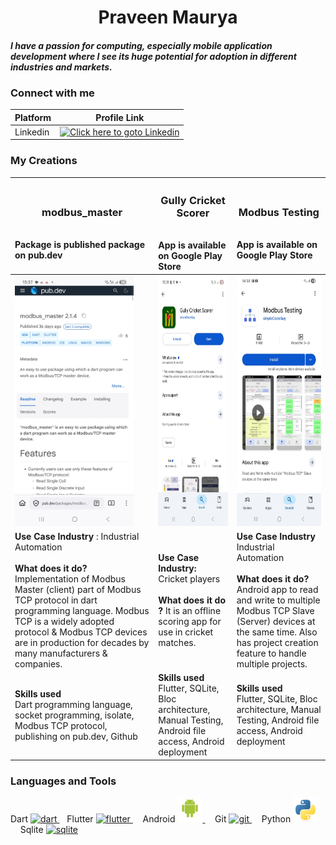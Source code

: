 

<h1 align="center">Praveen Maurya</h1>

#### *I have a passion for computing, especially mobile application development where I see its huge potential for adoption in different industries and markets.*

### Connect with me

| Platform | Profile Link                                                 |
| -------- | ------------------------------------------------------------ |
| Linkedin | [<img src="https://raw.githubusercontent.com/rahuldkjain/github-profile-readme-generator/master/src/images/icons/Social/linked-in-alt.svg" alt="Click here to goto Linkedin" width="30" height="30">](https://www.linkedin.com/in/simplecodeguy/) |

### My Creations

| <h3 align="center">modbus_master</h3><br> Package is published package on pub.dev | <h3 align="center">Gully Cricket Scorer</h3><br/> App is available on Google Play Store | <h3 align="center">Modbus Testing</h3><br/> App is available on Google Play Store |
| :----------------------------------------------------------- | :----------------------------------------------------------- | :----------------------------------------------------------- |
| [<img src=Images\modbus_master_screenshot_1.jpg alt="Click here to goto Linkedin" width="190" height="400">](https://pub.dev/packages/modbus_master) | [<img src=Images\gully_cricket_scorer_screenshot_1.jpg alt="Click here to goto Gully Cricket Scorer on Google Play Store" width="190" height="400">](https://play.google.com/store/apps/details?id=com.simpleCodeGuy.gully_cricket_scorer&hl=en) | [<img src=Images\modbus_testing_screenshot_1.jpg alt="Click here to goto Modbus Testing on Google Play Store" width="190" height="400">](https://play.google.com/store/apps/details?id=com.simpleCodeGuy.modbus_testing&hl=en) |
| **Use Case Industry** : Industrial Automation <br><br>**What does it do?** Implementation of Modbus Master (client) part of Modbus TCP protocol in dart programming language. Modbus TCP is a widely adopted protocol & Modbus TCP devices are in production for decades by many manufacturers & companies. | **Use Case Industry:** Cricket players<br><br>**What does it do ?** It is an offline scoring app for use in cricket matches. | **Use Case Industry** Industrial Automation<br><br>**What does it do?**<br>Android app to read and write to multiple Modbus TCP Slave (Server) devices at the same time. Also has project creation feature to handle multiple projects. |
| **Skills used**<br>Dart programming language, socket programming, isolate, Modbus TCP protocol, publishing on pub.dev, Github | **Skills used**<br>Flutter, SQLite, Bloc architecture, Manual Testing, Android file access, Android deployment | **Skills used**<br/>Flutter, SQLite, Bloc architecture, Manual Testing, Android file access, Android deployment |



<h3 align="left">Languages and Tools</h3>
<p align="left"> Dart <a href="https://dart.dev" target="_blank" rel="noreferrer"> <img src="https://www.vectorlogo.zone/logos/dartlang/dartlang-icon.svg" alt="dart" width="40" height="40"/> </a> &nbsp;&nbsp;&nbsp;Flutter <a href="https://flutter.dev" target="_blank" rel="noreferrer"> <img src="https://www.vectorlogo.zone/logos/flutterio/flutterio-icon.svg" alt="flutter" width="40" height="40"/> </a>&nbsp;&nbsp;&nbsp; Android <a href="https://developer.android.com" target="_blank" rel="noreferrer"> <img src="https://raw.githubusercontent.com/devicons/devicon/master/icons/android/android-original-wordmark.svg" alt="android" width="40" height="40"/> </a>&nbsp;&nbsp;&nbsp; Git <a href="https://git-scm.com/" target="_blank" rel="noreferrer"> <img src="https://www.vectorlogo.zone/logos/git-scm/git-scm-icon.svg" alt="git" width="40" height="40"/> </a>&nbsp;&nbsp;&nbsp; Python <a href="https://www.python.org" target="_blank" rel="noreferrer"> <img src="https://raw.githubusercontent.com/devicons/devicon/master/icons/python/python-original.svg" alt="python" width="40" height="40"/> </a>&nbsp;&nbsp;&nbsp; Sqlite <a href="https://www.sqlite.org/" target="_blank" rel="noreferrer"> <img src="https://www.vectorlogo.zone/logos/sqlite/sqlite-icon.svg" alt="sqlite" width="40" height="40"/> </a> </p>
